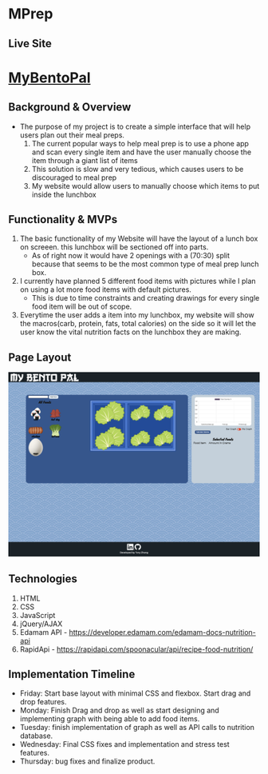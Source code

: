 # MPrep
## Live Site
# [MyBentoPal](https://tozhang665.github.io/MyBentoPal/)

## Background & Overview

- The purpose of my project is to create a simple interface that will help users plan out
their meal preps. 
  1. The current popular ways to help meal prep is to use a phone app
    and scan every single item and have the user manually choose the item through 
    a giant list of items
  2. This solution is slow and very tedious, which causes users to be discouraged 
    to meal prep
  3. My website would allow users to manually choose which items to put inside the lunchbox

## Functionality & MVPs
1. The basic functionality of my Website will have the layout of a lunch box on screeen.
  this lunchbox will be sectioned off into parts. 
    - As of right now it would have 2 openings with a (70:30) split because that seems to be the most common type of meal prep lunch box.
2. I currently have planned 5 different food items with pictures while I plan on using a lot more food items with default pictures. 
    - This is due to time constraints and creating drawings for every single food item will be out of scope.
3. Everytime the user adds a item into my lunchbox, my website will show the macros(carb, protein, fats, total calories) on the side so it will let the user know the vital nutrition facts on the lunchbox they are making. 
## Page Layout
![](MyBentoPal.png)


## Technologies
1. HTML
2. CSS
3. JavaScript
4. jQuery/AJAX
5. Edamam API - https://developer.edamam.com/edamam-docs-nutrition-api
6. RapidApi - https://rapidapi.com/spoonacular/api/recipe-food-nutrition/
## Implementation Timeline

* Friday: Start base layout with minimal CSS and flexbox. Start drag and drop features.
* Monday: Finish Drag and drop as well as start designing and implementing graph with being able to add food items.
* Tuesday: finish implementation of graph as well as API calls to nutrition database.
* Wednesday: Final CSS fixes and implementation and stress test features.
* Thursday: bug fixes and finalize product.


